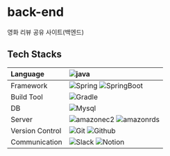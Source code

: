 # back-end
영화 리뷰 공유 사이트(백엔드)

## Tech Stacks

| Language | ![java](https://img.shields.io/badge/java-%23ED8B00.svg?style=for-the-badge&logo=java&logoColor=white) |
| :- | :- |
| Framework | ![Spring](https://img.shields.io/badge/Spring-6DB33F?style=for-the-badge&logo=Spring&logoColor=white) ![SpringBoot](https://img.shields.io/badge/SpringBoot-6DB33F?style=for-the-badge&logo=SpringBoot&logoColor=white) |
| Build Tool | ![Gradle](https://img.shields.io/badge/Gradle-02303A?style=for-the-badge&logo=Gradle&logoColor=white) |
| DB | ![Mysql](https://img.shields.io/badge/Mysql-E6B91E?style=for-the-badge&logo=Mysql&logoColor=white) |
| Server | ![amazonec2](https://img.shields.io/badge/amazonec2-FF9900?style=for-the-badge&logo=amazonec2&logoColor=white) ![amazonrds](https://img.shields.io/badge/amazonrds-527FFF?style=for-the-badge&logo=amazonrds&logoColor=white) |
| Version Control | ![Git](https://img.shields.io/badge/Git-F05032?style=for-the-badge&logo=Git&logoColor=white) ![Github](https://img.shields.io/badge/GitHub-181717?style=for-the-badge&logo=GitHub&logoColor=white) |
| Communication | ![Slack](https://img.shields.io/badge/Slack-4A154B?style=for-the-badge&logo=Slack&logoColor=white) ![Notion](https://img.shields.io/badge/Notion-000000?style=for-the-badge&logo=Notion&logoColor=white) |

